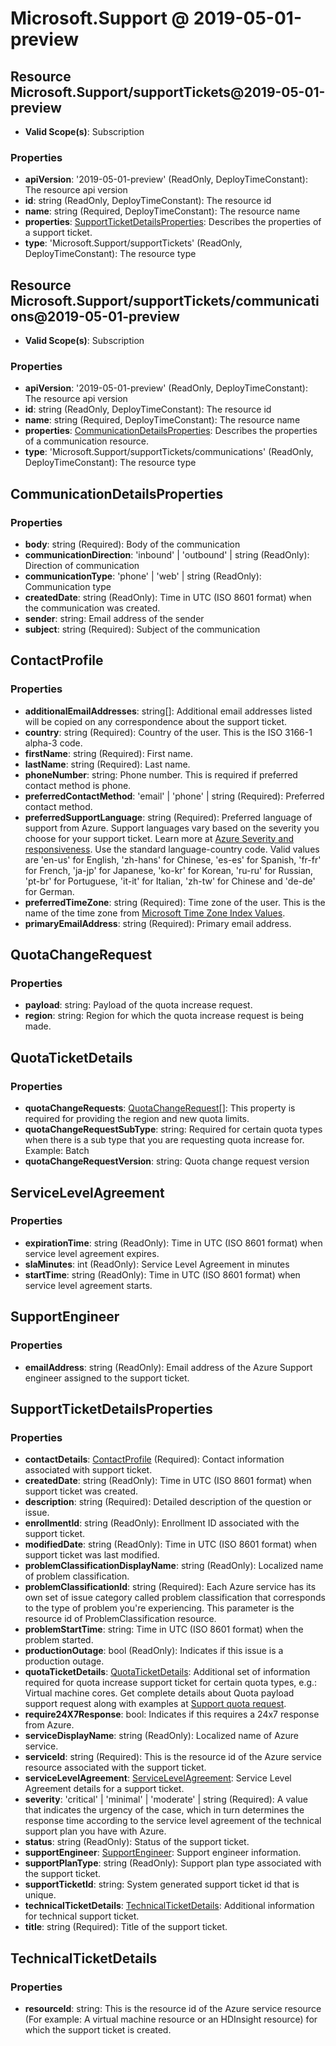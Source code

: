 # Microsoft.Support @ 2019-05-01-preview

## Resource Microsoft.Support/supportTickets@2019-05-01-preview
* **Valid Scope(s)**: Subscription
### Properties
* **apiVersion**: '2019-05-01-preview' (ReadOnly, DeployTimeConstant): The resource api version
* **id**: string (ReadOnly, DeployTimeConstant): The resource id
* **name**: string (Required, DeployTimeConstant): The resource name
* **properties**: [SupportTicketDetailsProperties](#supportticketdetailsproperties): Describes the properties of a support ticket.
* **type**: 'Microsoft.Support/supportTickets' (ReadOnly, DeployTimeConstant): The resource type

## Resource Microsoft.Support/supportTickets/communications@2019-05-01-preview
* **Valid Scope(s)**: Subscription
### Properties
* **apiVersion**: '2019-05-01-preview' (ReadOnly, DeployTimeConstant): The resource api version
* **id**: string (ReadOnly, DeployTimeConstant): The resource id
* **name**: string (Required, DeployTimeConstant): The resource name
* **properties**: [CommunicationDetailsProperties](#communicationdetailsproperties): Describes the properties of a communication resource.
* **type**: 'Microsoft.Support/supportTickets/communications' (ReadOnly, DeployTimeConstant): The resource type

## CommunicationDetailsProperties
### Properties
* **body**: string (Required): Body of the communication
* **communicationDirection**: 'inbound' | 'outbound' | string (ReadOnly): Direction of communication
* **communicationType**: 'phone' | 'web' | string (ReadOnly): Communication type
* **createdDate**: string (ReadOnly): Time in UTC (ISO 8601 format) when the communication was created.
* **sender**: string: Email address of the sender
* **subject**: string (Required): Subject of the communication

## ContactProfile
### Properties
* **additionalEmailAddresses**: string[]: Additional email addresses listed will be copied on any correspondence about the support ticket.
* **country**: string (Required): Country of the user. This is the ISO 3166-1 alpha-3 code.
* **firstName**: string (Required): First name.
* **lastName**: string (Required): Last name.
* **phoneNumber**: string: Phone number. This is required if preferred contact method is phone.
* **preferredContactMethod**: 'email' | 'phone' | string (Required): Preferred contact method.
* **preferredSupportLanguage**: string (Required): Preferred language of support from Azure. Support languages vary based on the severity you choose for your support ticket. Learn more at <a  target='_blank' href='https://azure.microsoft.com/support/plans/response/'>Azure Severity and responsiveness</a>. Use the standard language-country code. Valid values are 'en-us' for English, 'zh-hans' for Chinese, 'es-es' for Spanish, 'fr-fr' for French, 'ja-jp' for Japanese, 'ko-kr' for Korean, 'ru-ru' for Russian, 'pt-br' for Portuguese, 'it-it' for Italian, 'zh-tw' for Chinese and 'de-de' for German.
* **preferredTimeZone**: string (Required): Time zone of the user. This is the name of the time zone from <a  target='_blank' href='https://support.microsoft.com/en-us/help/973627/microsoft-time-zone-index-values'>Microsoft Time Zone Index Values</a>.
* **primaryEmailAddress**: string (Required): Primary email address.

## QuotaChangeRequest
### Properties
* **payload**: string: Payload of the quota increase request.
* **region**: string: Region for which the quota increase request is being made.

## QuotaTicketDetails
### Properties
* **quotaChangeRequests**: [QuotaChangeRequest](#quotachangerequest)[]: This property is required for providing the region and new quota limits.
* **quotaChangeRequestSubType**: string: Required for certain quota types when there is a sub type that you are requesting quota increase for. Example: Batch
* **quotaChangeRequestVersion**: string: Quota change request version

## ServiceLevelAgreement
### Properties
* **expirationTime**: string (ReadOnly): Time in UTC (ISO 8601 format) when service level agreement expires.
* **slaMinutes**: int (ReadOnly): Service Level Agreement in minutes
* **startTime**: string (ReadOnly): Time in UTC (ISO 8601 format) when service level agreement starts.

## SupportEngineer
### Properties
* **emailAddress**: string (ReadOnly): Email address of the Azure Support engineer assigned to the support ticket.

## SupportTicketDetailsProperties
### Properties
* **contactDetails**: [ContactProfile](#contactprofile) (Required): Contact information associated with support ticket.
* **createdDate**: string (ReadOnly): Time in UTC (ISO 8601 format) when support ticket was created.
* **description**: string (Required): Detailed description of the question or issue.
* **enrollmentId**: string (ReadOnly): Enrollment ID associated with the support ticket.
* **modifiedDate**: string (ReadOnly): Time in UTC (ISO 8601 format) when support ticket was last modified.
* **problemClassificationDisplayName**: string (ReadOnly): Localized name of problem classification.
* **problemClassificationId**: string (Required): Each Azure service has its own set of issue category called problem classification that corresponds to the type of problem you're experiencing. This parameter is the resource id of ProblemClassification resource.
* **problemStartTime**: string: Time in UTC (ISO 8601 format) when the problem started.
* **productionOutage**: bool (ReadOnly): Indicates if this issue is a production outage.
* **quotaTicketDetails**: [QuotaTicketDetails](#quotaticketdetails): Additional set of information required for quota increase support ticket for certain quota types, e.g.: Virtual machine cores. Get complete details about Quota payload support request along with examples at <a target='' href='https://aka.ms/supportrpquotarequestpayload'>Support quota request</a>.
* **require24X7Response**: bool: Indicates if this requires a 24x7 response from Azure.
* **serviceDisplayName**: string (ReadOnly): Localized name of Azure service.
* **serviceId**: string (Required): This is the resource id of the Azure service resource associated with the support ticket.
* **serviceLevelAgreement**: [ServiceLevelAgreement](#servicelevelagreement): Service Level Agreement details for a support ticket.
* **severity**: 'critical' | 'minimal' | 'moderate' | string (Required): A value that indicates the urgency of the case, which in turn determines the response time according to the service level agreement of the technical support plan you have with Azure.
* **status**: string (ReadOnly): Status of the support ticket.
* **supportEngineer**: [SupportEngineer](#supportengineer): Support engineer information.
* **supportPlanType**: string (ReadOnly): Support plan type associated with the support ticket.
* **supportTicketId**: string: System generated support ticket id that is unique.
* **technicalTicketDetails**: [TechnicalTicketDetails](#technicalticketdetails): Additional information for technical support ticket.
* **title**: string (Required): Title of the support ticket.

## TechnicalTicketDetails
### Properties
* **resourceId**: string: This is the resource id of the Azure service resource (For example: A virtual machine resource or an HDInsight resource) for which the support ticket is created.

